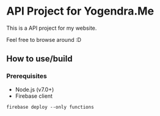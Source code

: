 # API Project for Yogendra.Me

This is a API project for my website.

Feel free to browse around :D

## How to use/build

### Prerequisites

* Node.js (v7.0+)
* Firebase client

``` shell
firebase deploy --only functions
```
